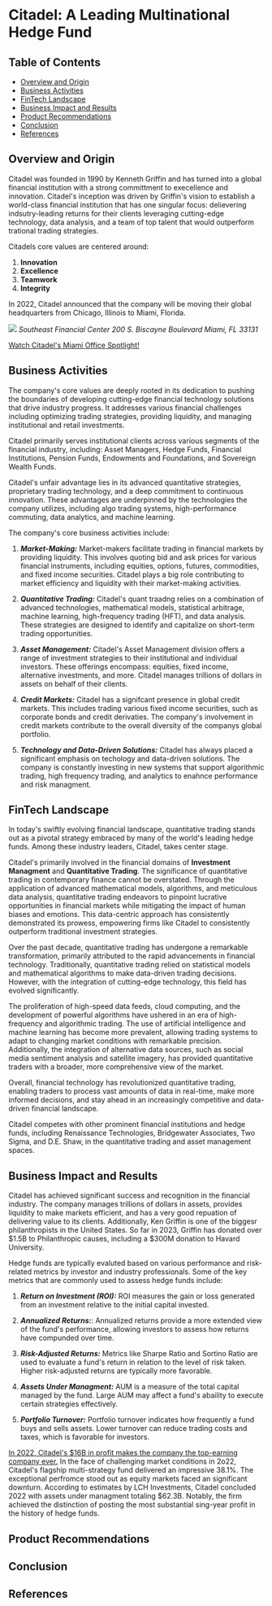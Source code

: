 # Citadel: A Leading Multinational Hedge Fund

## Table of Contents
- [Overview and Origin](#overview-and-origin)
- [Business Activities](#business-activities)
- [FinTech Landscape](#FintTech-landscape)
- [Business Impact and Results](#business-impact-and-results)
- [Product Recommendations](#product-recommendations)
- [Conclusion](#conclusion)
- [References](#references)

## Overview and Origin
Citadel was founded in 1990 by Kenneth Griffin and has turned into a global financial institution with a strong committment to execellence and innovation. Citadel's inception was driven by Griffin's vision to establish a world-class financial institution that has one singular focus: delievering indsutry-leading returns for their clients leveraging cutting-edge technology, data analysis, and a team of top talent that would outperform trational trading strategies.

Citadels core values are centered around:
1. **Innovation**
2. **Excellence**
3. **Teamwork**
4. **Integrity**

In 2022, Citadel announced that the company will be moving their global headquarters from Chicago, Illinois to Miami, Florida. 

![](https://www.citadel.com/wp-content/uploads/2022/08/Miami.jpg)
*Southeast Financial Center 200 S. Biscayne Boulevard Miami, FL 33131*



[Watch Citadel's Miami Office Spotlight!](https://www.youtube.com/watch?v=tSm5Ii5vqJk)


## Business Activities

The company's core values are deeply rooted in its dedication to pushing the boundaries of developing cutting-edge financial technology solutions that drive industry progress. It addresses various financial challenges including optimizing trading strategies, providing liquidity, and managing institutional and retail investments. 

Citadel primarily serves institutional clients across various segments of the financial industry, including: Asset Managers, Hedge Funds, Financial Institutions, Pension Funds, Endowments and Foundations, and Sovereign Wealth Funds.

Citadel's unfair advantage lies in its advanced quantitative strategies, proprietary trading technology, and a deep commitment to continuous innovation. These advantages are underpinned by the technologies the company utilizes, including algo trading systems, high-performance commuting, data analytics, and machine learning. 

The company's core business activities include:

1. ***Market-Making:*** Market-makers facilitate trading in financial markets by providing liquidity. This involves quoting bid and ask prices for various financial instruments, including equities, options, futures, commodities, and fixed income securities. Citadel plays a big role contributing to market efficiency and liquidity with their market-making activities.

2. ***Quantitative Trading:*** Citadel's quant traadng relies on a combination of advanced technologies, mathematical models, statistical arbitrage, machine learning, high-frequency trading (HFT), and data analysis. These strategies are designed to identify and capitalize on short-term trading opportunities. 

3. ***Asset Management:*** Citadel's Asset Management division offers a range of investment strategies to their institutional and individual investors. These offerings encompass: equities, fixed income, alternative investments, and more. Citadel manages trillions of dollars in assets on behalf of their clients.

4. ***Credit Markets:*** Citadel has a signifcant presence in global credit markets. This includes trading various fixed income securities, such as corporate bonds and credit derivaties. The company's involvement in credit markets contribute to the overall diversity of the companys global portfolio. 

5. ***Technology and Data-Driven Solutions:*** Citadel has always placed a significant emphasis on techology and data-driven solutions. The company is constantly investing in new systems that support algorithmic trading, high frequency trading, and analytics to enahnce performance and risk managment. 


## FinTech Landscape

In today's swiftly evolving financial landscape, quantitative trading stands out as a pivotal strategy embraced by many of the world's leading hedge funds. Among these industry leaders, Citadel, takes center stage.

Citadel's primarily involved in the financial domains of **Investment Managment** and **Quantitative Trading**. The significance of quantitative trading in contemporary finance cannot be overstated. Through the application of advanced mathematical models, algorithms, and meticulous data analysis, quantitative trading endeavors to pinpoint lucrative opportunities in financial markets while mitigating the impact of human biases and emotions. This data-centric approach has consistently demonstrated its prowess, empowering firms like Citadel to consistently outperform traditional investment strategies. 

Over the past decade, quantitative trading has undergone a remarkable transformation, primarily attributed to the rapid advancements in financial technology. Traditionally, quantitative trading relied on statistical models and mathematical algorithms to make data-driven trading decisions. However, with the integration of cutting-edge technology, this field has evolved significantly. 

The proliferation of high-speed data feeds, cloud computing, and the development of powerful algorithms have ushered in an era of high-frequency and algorithmic trading. The use of artificial intelligence and machine learning has become more prevalent, allowing trading systems to adapt to changing market conditions with remarkable precision. Additionally, the integration of alternative data sources, such as social media sentiment analysis and satellite imagery, has provided quantitative traders with a broader, more comprehensive view of the market. 

Overall, financial technology has revolutionized quantitative trading, enabling traders to process vast amounts of data in real-time, make more informed decisions, and stay ahead in an increasingly competitive and data-driven financial landscape.

Citadel competes with other prominent financial institutions and hedge funds, including Renaissance Technologies, Bridgewater Associates, Two Sigma, and D.E. Shaw, in the quantitative trading and asset management spaces.


## Business Impact and Results

Citadel has achieved significant success and recognition in the financial industry. The company manages trillions of dollars in assets, provides liquidity to make markets efficient, and has a very good repuation of delivering value to its clients. Additionally, Ken Griffin is one of the biggesr philanthropists in the United States. So far in 2023, Griffin has donated over $1.5B to Philanthropic causes, including a $300M donation to Havard University. 

Hedge funds are typically evaluted based on various performance and risk-related metrics by investor and industry professionals. Some of the key metrics that are commonly used to assess hedge funds include:

1. ***Return on Investment (ROI):*** ROI measures the gain or loss generated from an investment relative to the initial capital invested.

2. ***Annualized Returns:***: Annualized returns provide a more extended view of the fund's performance, allowing investors to assess how returns have compunded over time.

3. ***Risk-Adjusted Returns:*** Metrics like Sharpe Ratio and Sortino Ratio are used to evaluate a fund's return in relation to the level of risk taken. Higher risk-adjusted returns are typically more favorable. 

4. ***Assets Under Managment:*** AUM is a measure of the total capital managed by the fund. Large AUM may affect a fund's abaility to execute certain strategies effectively.

5. ***Portfolio Turnover:*** Portfolio turnover indicates how frequently a fund buys and sells assets. Lower turnover can reduce trading costs and taxes, which is favorable for investors. 

[In 2022, Citadel's $16B in profit makes the company the top-earning company ever.](https://www.forbes.com/sites/hanktucker/2023/01/22/citadels-16-billion-gain-in-2022-makes-ken-griffins-firm-the-top-earning-hedge-fund-ever/?sh=71c2a09a3105) In the face of challenging market conditions in 2o22, Citadel's flagship multi-strategy fund delivered an impressive 38.1%. The exceptional perfromce stood out as equity markets faced an significant downturn. According to estimates by LCH Investments, Citadel concluded 2022 with assets under managment totaling $62.3B. Notably, the firm achieved the distinction of posting the most substantial sing-year profit in the history of hedge funds.


## Product Recommendations

## Conclusion

## References




